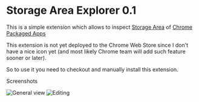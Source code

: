 # Storage Area Explorer 0.1


This is a simple extension which allows to inspect [Storage Area](http://developer.chrome.com/apps/storage.html) of [Chrome Packaged Apps](http://developer.chrome.com/apps/about_apps.html)


This extension is not yet deployed to the Chrome Web Store since I don't have a nice icon yet (and most likely Chrome team will add such feature sooner or later).

So to use it you need to checkout and manually install this extension.

Screenshots

![General view](https://raw.github.com/jusio/storage-area-explorer/master/screenshots/general-view.png)
![Editing](https://raw.github.com/jusio/storage-area-explorer/master/screenshots/editing.png)

